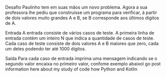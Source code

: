  Desafio
 Paulinho tem em suas mãos um novo problema. Agora a sua professora lhe pediu que construísse um programa para verificar, 
 à partir de dois valores muito grandes A e B, se B corresponde aos últimos dígitos de A.

 Entrada
 A entrada consiste de vários casos de teste. A primeira linha de entrada contém um inteiro N que indica a quantidade de casos de teste. 
 Cada caso de teste consiste de dois valores A e B maiores que zero, cada um deles podendo ter até 1000 dígitos.

 Saída
 Para cada caso de entrada imprima uma mensagem indicando se o segundo valor encaixa no primeiro valor, confome exemplo abaixoI go post information here about my study of code how Python and Kotlin


